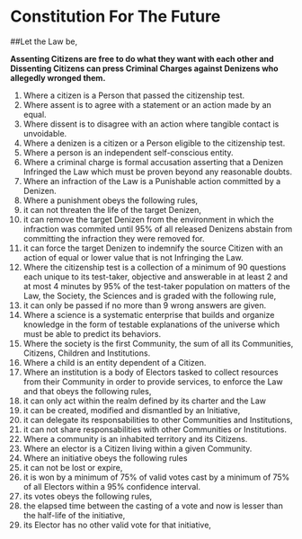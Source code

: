 # Constitution For The Future
##Let the Law be,

**Assenting Citizens are free to do what they want with each other and Dissenting Citizens can press Criminal Charges against Denizens who allegedly wronged them.**

1. Where a citizen is a Person that passed the citizenship test.
1. Where assent is to agree with a statement or an action made by an equal.
1. Where dissent is to disagree with an action where tangible contact is unvoidable.
1. Where a denizen is a citizen or a Person eligible to the citizenship test.
1. Where a person is an independent self-conscious entity.
1. Where a criminal charge is formal accusation asserting that a Denizen Infringed the Law which must be proven beyond any reasonable doubts.
1. Where an infraction of the Law is a Punishable action committed by a Denizen.
1. Where a punishment obeys the following rules,
 1. it can not threaten the life of the target Denizen,
 1. it can remove the target Denizen from the environment in which the infraction was commited until 95% of all released Denizens abstain from committing the infraction they were removed for.
 1. it can force the target Denizen to indemnify the source Citizen with an action of equal or lower value that is not Infringing the Law.
1. Where the citizenship test is a collection of a minimum of 90 questions each unique to its test-taker, objective and answerable in at least 2 and at most 4 minutes by 95% of the test-taker population on matters of the Law, the Society, the Sciences and is graded with the following rule,
 2. it can only be passed if no more than 9 wrong answers are given.
1. Where a science is a systematic enterprise that builds and organize knowledge in the form of testable explanations of the universe which must be able to predict its behaviors.
1. Where the society is the first Community, the sum of all its Communities, Citizens, Children and Institutions.
1. Where a child is an entity dependent of a Citizen.
1. Where an institution is a body of Electors tasked to collect resources from their Community in order to provide services, to enforce the Law and that obeys the following rules,
 1. it can only act within the realm defined by its charter and the Law
 1. it can be created, modified and dismantled by an Initiative,
 1. it can delegate its responsabilities to other Communities and Institutions,
 1. it can not share responsabilities with other Communities or Institutions.
1. Where a community is an inhabited territory and its Citizens.
1. Where an elector is a Citizen living within a given Community.
2. Where an initiative obeys the following rules
 1. it can not be lost or expire,
 3. it is won by a minimum of 75% of valid votes cast by a minimum of 75% of all Electors within a 95% confidence interval.
 4. its votes obeys the following rules,
  1. the elapsed time between the casting of a vote and now is lesser than the half-life of the initiative,
  2. its Elector has no other valid vote for that initiative,

